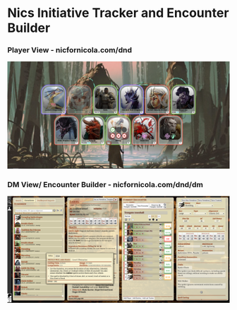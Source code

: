 # Nics Initiative Tracker and Encounter Builder
### Player View - nicfornicola.com/dnd
![PlayerView](./src/projects/dnd/pics/demo/playerViewDemo.PNG)
### DM View/ Encounter Builder - nicfornicola.com/dnd/dm
![DmView](./src/projects/dnd/pics/demo/dmViewDemo.PNG)
